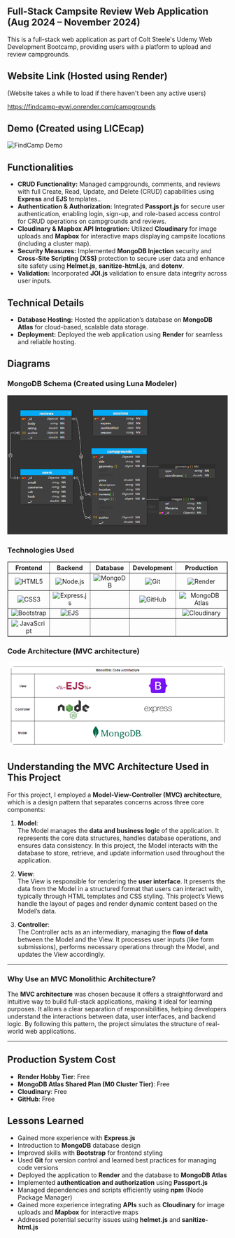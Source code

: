 ## Full-Stack Campsite Review Web Application (Aug 2024 – November 2024)

This is a full-stack web application as part of Colt Steele's Udemy Web Development Bootcamp, providing users with a platform to upload and review campgrounds.

## Website Link (Hosted using Render) 
(Website takes a while to load if there haven't been any active users)

<https://findcamp-eywj.onrender.com/campgrounds>

## Demo (Created using LICEcap) 
![FindCamp Demo](FindCampSample.gif)

## Functionalities

- **CRUD Functionality:** Managed campgrounds, comments, and reviews with full Create, Read, Update, and Delete (CRUD) capabilities using **Express** and **EJS** templates..
- **Authentication & Authorization:** Integrated **Passport.js** for secure user authentication, enabling login, sign-up, and role-based access control for CRUD operations on campgrounds and reviews. 
- **Cloudinary & Mapbox API Integration:** Utilized **Cloudinary** for image uploads and **Mapbox** for interactive maps displaying campsite locations (including a cluster map).
- **Security Measures:** Implemented **MongoDB Injection** security and **Cross-Site Scripting (XSS)** protection to secure user data and enhance site safety using **Helmet.js**, **sanitize-html.js**, and **dotenv**.
- **Validation:** Incorporated **JOI.js** validation to ensure data integrity across user inputs.

## Technical Details

- **Database Hosting:** Hosted the application’s database on **MongoDB Atlas** for cloud-based, scalable data storage.
- **Deployment:** Deployed the web application using **Render** for seamless and reliable hosting.

## Diagrams
### MongoDB Schema (Created using Luna Modeler)
![MongoDB Schema](diagrams/MongoDBSchemaVisual.png)

### Technologies Used
<table border="1" cellpadding="10" cellspacing="0" style="border-collapse: collapse; width: 100%; text-align: center;">
  <thead>
    <tr>
      <th>Frontend</th>
      <th>Backend</th>
      <th>Database</th>
      <th>Development</th>
      <th>Production</th>
    </tr>
  </thead>
  <tbody>
    <tr>
      <td><img src="https://img.shields.io/badge/HTML5-E34F26?style=flat&logo=html5&logoColor=white" alt="HTML5"></td>
      <td><img src="https://img.shields.io/badge/Node.js-339933?style=flat&logo=nodedotjs&logoColor=white" alt="Node.js"></td>
      <td><img src="https://img.shields.io/badge/MongoDB-47A248?style=flat&logo=mongodb&logoColor=white" alt="MongoDB"></td>
      <td><img src="https://img.shields.io/badge/Git-F05032?style=flat&logo=git&logoColor=white" alt="Git"></td>
      <td><img src="https://img.shields.io/badge/Render-0466C8?style=flat&logo=render&logoColor=white" alt="Render"></td>
    </tr>
    <tr>
      <td><img src="https://img.shields.io/badge/CSS3-1572B6?style=flat&logo=css3&logoColor=white" alt="CSS3"></td>
      <td><img src="https://img.shields.io/badge/Express.js-000000?style=flat&logo=express&logoColor=white" alt="Express.js"></td>
      <td></td>
      <td><img src="https://img.shields.io/badge/GitHub-181717?style=flat&logo=github&logoColor=white" alt="GitHub"></td>
      <td><img src="https://img.shields.io/badge/MongoDB_Atlas-4DB33D?style=flat&logo=mongodb&logoColor=white" alt="MongoDB Atlas"></td>
    </tr>
    <tr>
      <td><img src="https://img.shields.io/badge/Bootstrap-7952B3?style=flat&logo=bootstrap&logoColor=white" alt="Bootstrap"></td>
      <td><img src="https://img.shields.io/badge/EJS-8DB600?style=flat" alt="EJS"></td>
      <td></td>
      <td></td>
      <td><img src="https://img.shields.io/badge/Cloudinary-3448C5?style=flat&logo=cloudinary&logoColor=white" alt="Cloudinary"></td>
    </tr>
    <tr>
      <td><img src="https://img.shields.io/badge/JavaScript-F7DF1E?style=flat&logo=javascript&logoColor=black" alt="JavaScript"></td>
      <td></td>
      <td></td>
      <td></td>
      <td></td>
    </tr>
  </tbody>
</table>

### Code Architecture (MVC architecture)
![MongoDB Schema](diagrams/MVCArchitecture.png)
## Understanding the MVC Architecture Used in This Project

For this project, I employed a **Model-View-Controller (MVC) architecture**, which is a design pattern that separates concerns across three core components:

1. **Model**:  
   The Model manages the **data and business logic** of the application. It represents the core data structures, handles database operations, and ensures data consistency. In this project, the Model interacts with the database to store, retrieve, and update information used throughout the application.

2. **View**:  
   The View is responsible for rendering the **user interface**. It presents the data from the Model in a structured format that users can interact with, typically through HTML templates and CSS styling. This project’s Views handle the layout of pages and render dynamic content based on the Model’s data.

3. **Controller**:  
   The Controller acts as an intermediary, managing the **flow of data** between the Model and the View. It processes user inputs (like form submissions), performs necessary operations through the Model, and updates the View accordingly.

---

### Why Use an MVC Monolithic Architecture?

The **MVC architecture** was chosen because it offers a straightforward and intuitive way to build full-stack applications, making it ideal for learning purposes. It allows a clear separation of responsibilities, helping developers understand the interactions between data, user interfaces, and backend logic. By following this pattern, the project simulates the structure of real-world web applications.

---

## Production System Cost

- **Render Hobby Tier**: Free  
- **MongoDB Atlas Shared Plan (M0 Cluster Tier)**: Free  
- **Cloudinary**: Free  
- **GitHub**: Free

## Lessons Learned

- Gained more experience with **Express.js**  
- Introduction to **MongoDB** database design  
- Improved skills with **Bootstrap** for frontend styling  
- Used **Git** for version control and learned best practices for managing code versions  
- Deployed the application to **Render** and the database to **MongoDB Atlas**  
- Implemented **authentication and authorization** using **Passport.js**  
- Managed dependencies and scripts efficiently using **npm** (Node Package Manager)  
- Gained more experience integrating **APIs** such as **Cloudinary** for image uploads and **Mapbox** for interactive maps  
- Addressed potential security issues using **helmet.js** and **sanitize-html.js**  
